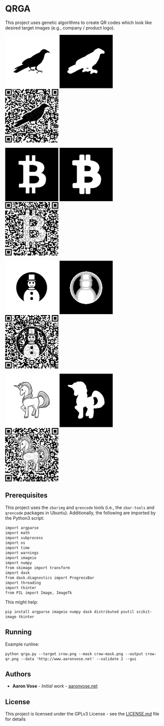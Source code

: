 # QRGA

This project uses genetic algorithms to create QR codes which look like desired target images (e.g., company / product logo).

![Target](examples/crow.png?raw=true "Target Image")
![Mask](examples/crow-mask.png?raw=true "Target Mask")
![Output](examples/crow-qr.png?raw=true "Output Image")

![Target](examples/btc.png?raw=true "Target Image")
![Mask](examples/btc-mask.png?raw=true "Target Mask")
![Output](examples/btc-qr.png?raw=true "Output Image")

![Target](examples/ornament.png?raw=true "Target Image")
![Mask](examples/ornament-mask.png?raw=true "Target Mask")
![Output](examples/ornament-qr.png?raw=true "Output Image")

![Target](examples/unicorn.png?raw=true "Target Image")
![Mask](examples/unicorn-mask.png?raw=true "Target Mask")
![Output](examples/unicorn-qr.png?raw=true "Output Image")

## Prerequisites

This project uses the `zbarimg` and `qrencode` tools (i.e., the `zbar-tools` and `qrencode` packages in Ubuntu).  Additionally, the following are imported by the Python3 script:
```
import argparse
import math
import subprocess
import os
import time
import warnings
import imageio
import numpy
from skimage import transform
import dask
from dask.diagnostics import ProgressBar
import threading
import tkinter
from PIL import Image, ImageTk
```

This might help:
```
pip install argparse imageio numpy dask distributed psutil scikit-image tkinter
```

## Running

Example runline:

```
python qrga.py --target crow.png --mask crow-mask.png --output crow-qr.png --data 'http://www.aaronvose.net' --validate 2 --gui
```

## Authors

* **Aaron Vose** - *Initial work* - [aaronvose.net](http://www.aaronvose.net)

## License

This project is licensed under the GPLv3 License - see the [LICENSE.md](LICENSE.md) file for details
